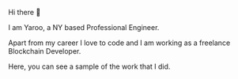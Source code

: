 Hi there 👋

I am Yaroo, a NY based Professional Engineer.

Apart from my career I love to code and I am working as a freelance Blockchain Developer.

Here, you can see a sample of the work that I did.
